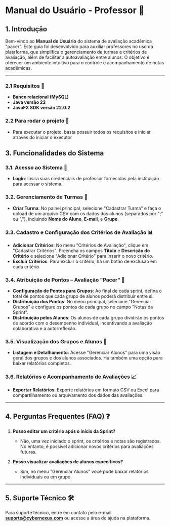 # Manual do Usuário - Professor 📘

## 1. Introdução
Bem-vindo ao **Manual do Usuário** do sistema de avaliação acadêmica "pacer". Este guia foi desenvolvido para auxiliar professores no uso da plataforma, que simplifica o gerenciamento de turmas e critérios de avaliação, além de facilitar a autoavaliação entre alunos. O objetivo é oferecer um ambiente intuitivo para o controle e acompanhamento de notas acadêmicas.

---

### 2.1 Requisitos 🔧
- **Banco relacional (MySQL)**
- **Java versão 22**
- **JavaFX SDK versão 22.0.2**

### 2.2 Para rodar o projeto 🚀

- Para executar o projeto, basta possuir todos os requisitos e iniciar atraves do iniciar o executor

## 3. Funcionalidades do Sistema

### 3.1. Acesso ao Sistema 🔑
- **Login**: Insira suas credenciais de professor fornecidas pela instituição para acessar o sistema.

### 3.2. Gerenciamento de Turmas 👥
- **Criar Turma**: No painel principal, selecione "Cadastrar Turma" e faça o upload de um arquivo CSV com os dados dos alunos (separados por ";" ou ","), incluindo **Nome do Aluno**, **E-mail**, e **Grupo**.

### 3.3. Cadastro e Configuração dos Critérios de Avaliação 📊
- **Adicionar Critérios**: No menu "Critérios de Avaliação", clique em "Cadastrar Critérios". Preencha os campos **Título** e **Descrição do Critério** e selecione "Adicionar Critério" para inserir o novo critério.
- **Excluir Critérios**: Para excluir o critério, há um botão de exclusão em cada critério

### 3.4. Atribuição de Pontos – Avaliação "Pacer" 🎯
- **Configuração de Pontos para Grupos**: Ao final de cada sprint, defina o total de pontos que cada grupo de alunos poderá distribuir entre si.
- **Distribuição dos Pontos**: No menu principal, selecione "Gerenciar Grupos" e configure os pontos de cada grupo no campo "Notas da Sprint".
- **Distribuição pelos Alunos**: Os alunos de cada grupo dividirão os pontos de acordo com o desempenho individual, incentivando a avaliação colaborativa e a autorreflexão.

### 3.5. Visualização dos Grupos e Alunos 👤
- **Listagem e Detalhamento**: Acesse "Gerenciar Alunos" para uma visão geral dos grupos e dos alunos associados. Há também uma opção para baixar relatórios completos.

### 3.6. Relatórios e Acompanhamento de Avaliações 📈
- **Exportar Relatórios**: Exporte relatórios em formato CSV ou Excel para compartilhamento ou arquivamento dos dados das avaliações.

---

## 4. Perguntas Frequentes (FAQ) ❓

1. **Posso editar um critério após o início da Sprint?**
    - Não, uma vez iniciado o sprint, os critérios e notas são registrados. No entanto, é possível adicionar novos critérios para avaliações futuras.

2. **Posso visualizar avaliações de alunos específicos?**
    - Sim, no menu "Gerenciar Alunos" você pode baixar relatórios individuais ou em grupo.

---

## 5. Suporte Técnico 🛠️
Para suporte técnico, entre em contato pelo e-mail **suporte@cybernexus.com** ou acesse a área de ajuda na plataforma.
